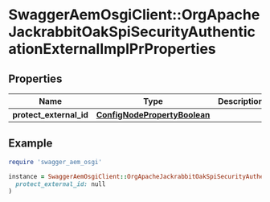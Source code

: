# SwaggerAemOsgiClient::OrgApacheJackrabbitOakSpiSecurityAuthenticationExternalImplPrProperties

## Properties

| Name | Type | Description | Notes |
| ---- | ---- | ----------- | ----- |
| **protect_external_id** | [**ConfigNodePropertyBoolean**](ConfigNodePropertyBoolean.md) |  | [optional] |

## Example

```ruby
require 'swagger_aem_osgi'

instance = SwaggerAemOsgiClient::OrgApacheJackrabbitOakSpiSecurityAuthenticationExternalImplPrProperties.new(
  protect_external_id: null
)
```

